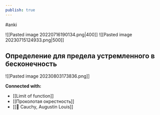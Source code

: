 ```yaml
---
publish: true
---
```

#anki

![[Pasted image 20220716190134.png|400]]
![[Pasted image 20230715124933.png|500]]


## Определение для предела устремленного в бесконечность

![[Pasted image 20230803173836.png]]




**Connected with:**
- [[Limit of function]]
- [[Проколотая окрестность]]
- [[👤 Cauchy, Augustin Louis]]

